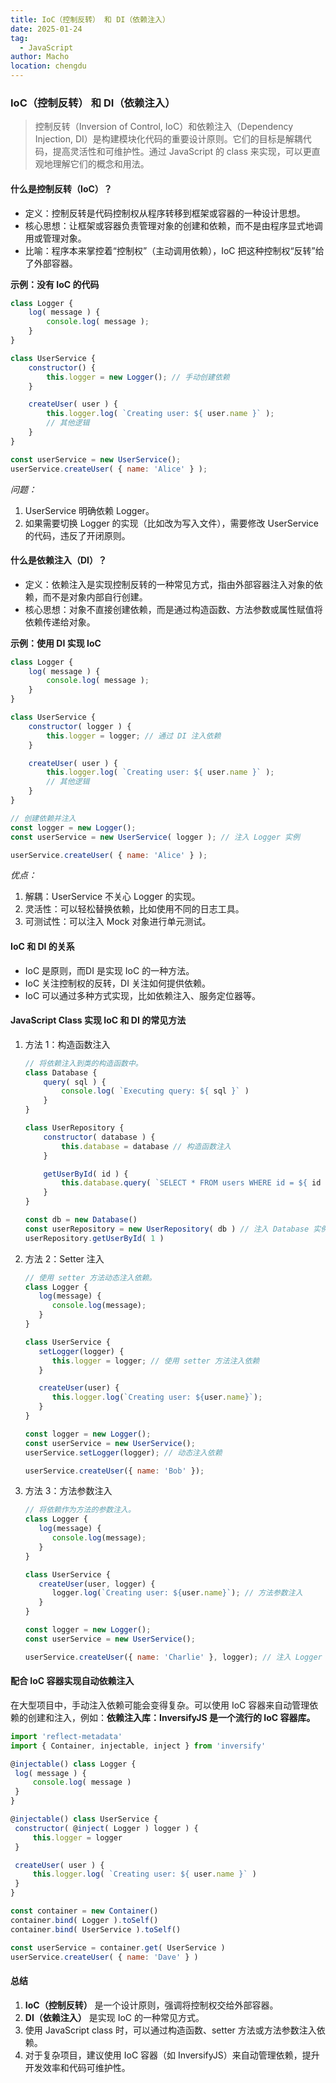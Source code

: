 ```yaml
---
title: IoC（控制反转） 和 DI（依赖注入）
date: 2025-01-24
tag:
  - JavaScript
author: Macho
location: chengdu
---
```


### IoC（控制反转） 和 DI（依赖注入）

> 控制反转（Inversion of Control, IoC）和依赖注入（Dependency Injection, DI）是构建模块化代码的重要设计原则。它们的目标是解耦代码，提高灵活性和可维护性。通过
> JavaScript 的 class 来实现，可以更直观地理解它们的概念和用法。

#### 什么是控制反转（IoC）？

- 定义：控制反转是代码控制权从程序转移到框架或容器的一种设计思想。
- 核心思想：让框架或容器负责管理对象的创建和依赖，而不是由程序显式地调用或管理对象。
- 比喻：程序本来掌控着“控制权”（主动调用依赖），IoC 把这种控制权“反转”给了外部容器。

**示例：没有 IoC 的代码**

```javascript
class Logger {
    log( message ) {
        console.log( message );
    }
}

class UserService {
    constructor() {
        this.logger = new Logger(); // 手动创建依赖
    }

    createUser( user ) {
        this.logger.log( `Creating user: ${ user.name }` );
        // 其他逻辑
    }
}

const userService = new UserService();
userService.createUser( { name: 'Alice' } );
```

*问题：*

1. UserService 明确依赖 Logger。
2. 如果需要切换 Logger 的实现（比如改为写入文件），需要修改 UserService 的代码，违反了开闭原则。

#### 什么是依赖注入（DI）？

- 定义：依赖注入是实现控制反转的一种常见方式，指由外部容器注入对象的依赖，而不是对象内部自行创建。
- 核心思想：对象不直接创建依赖，而是通过构造函数、方法参数或属性赋值将依赖传递给对象。

**示例：使用 DI 实现 IoC**

```javascript
class Logger {
    log( message ) {
        console.log( message );
    }
}

class UserService {
    constructor( logger ) {
        this.logger = logger; // 通过 DI 注入依赖
    }

    createUser( user ) {
        this.logger.log( `Creating user: ${ user.name }` );
        // 其他逻辑
    }
}

// 创建依赖并注入
const logger = new Logger();
const userService = new UserService( logger ); // 注入 Logger 实例

userService.createUser( { name: 'Alice' } );
```

*优点：*

1. 解耦：UserService 不关心 Logger 的实现。
2. 灵活性：可以轻松替换依赖，比如使用不同的日志工具。
3. 可测试性：可以注入 Mock 对象进行单元测试。

#### IoC 和 DI 的关系

- IoC 是原则，而DI 是实现 IoC 的一种方法。
- IoC 关注控制权的反转，DI 关注如何提供依赖。
- IoC 可以通过多种方式实现，比如依赖注入、服务定位器等。

#### JavaScript Class 实现 IoC 和 DI 的常见方法

1. 方法 1：构造函数注入
    ```javascript
    // 将依赖注入到类的构造函数中。
    class Database {
        query( sql ) {
            console.log( `Executing query: ${ sql }` )
        }
    }
    
    class UserRepository {
        constructor( database ) {
            this.database = database // 构造函数注入
        }
    
        getUserById( id ) {
            this.database.query( `SELECT * FROM users WHERE id = ${ id }` )
        }
    }
    
    const db = new Database()
    const userRepository = new UserRepository( db ) // 注入 Database 实例
    userRepository.getUserById( 1 )
    ```

2. 方法 2：Setter 注入
   ```javascript
   // 使用 setter 方法动态注入依赖。
   class Logger {
      log(message) {
         console.log(message);
      }
   }
   
   class UserService {
      setLogger(logger) {
         this.logger = logger; // 使用 setter 方法注入依赖
      }
   
      createUser(user) {
         this.logger.log(`Creating user: ${user.name}`);
      }
   }
   
   const logger = new Logger();
   const userService = new UserService();
   userService.setLogger(logger); // 动态注入依赖
   
   userService.createUser({ name: 'Bob' });
   ```
   
3. 方法 3：方法参数注入
   ```javascript
   // 将依赖作为方法的参数注入。
   class Logger {
      log(message) {
         console.log(message);
      }
   }
   
   class UserService {
      createUser(user, logger) {
         logger.log(`Creating user: ${user.name}`); // 方法参数注入
      }
   }
   
   const logger = new Logger();
   const userService = new UserService();
   
   userService.createUser({ name: 'Charlie' }, logger); // 注入 Logger 实例
   ```
#### 配合 IoC 容器实现自动依赖注入

在大型项目中，手动注入依赖可能会变得复杂。可以使用 IoC 容器来自动管理依赖的创建和注入，例如：**依赖注入库：InversifyJS 是一个流行的 IoC 容器库。**
   ```javascript
   import 'reflect-metadata'
import { Container, injectable, inject } from 'inversify'

@injectable() class Logger {
    log( message ) {
        console.log( message )
    }
}

@injectable() class UserService {
    constructor( @inject( Logger ) logger ) {
        this.logger = logger
    }

    createUser( user ) {
        this.logger.log( `Creating user: ${ user.name }` )
    }
}

const container = new Container()
container.bind( Logger ).toSelf()
container.bind( UserService ).toSelf()

const userService = container.get( UserService )
userService.createUser( { name: 'Dave' } )
   ```
#### 总结
1.	**IoC（控制反转）** 是一个设计原则，强调将控制权交给外部容器。
2.	**DI（依赖注入）** 是实现 IoC 的一种常见方式。
3.	使用 JavaScript class 时，可以通过构造函数、setter 方法或方法参数注入依赖。
4.	对于复杂项目，建议使用 IoC 容器（如 InversifyJS）来自动管理依赖，提升开发效率和代码可维护性。
